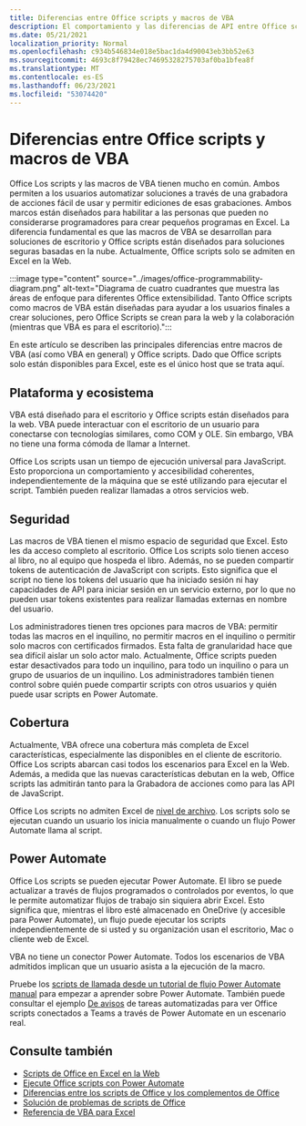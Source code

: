 ```yaml
---
title: Diferencias entre Office scripts y macros de VBA
description: El comportamiento y las diferencias de API entre Office scripts y Excel macros de VBA.
ms.date: 05/21/2021
localization_priority: Normal
ms.openlocfilehash: c934b546834e018e5bac1da4d90043eb3bb52e63
ms.sourcegitcommit: 4693c8f79428ec74695328275703af0ba1bfea8f
ms.translationtype: MT
ms.contentlocale: es-ES
ms.lasthandoff: 06/23/2021
ms.locfileid: "53074420"
---
```

# <a name="differences-between-office-scripts-and-vba-macros"></a>Diferencias entre Office scripts y macros de VBA

Office Los scripts y las macros de VBA tienen mucho en común. Ambos permiten a los usuarios automatizar soluciones a través de una grabadora de acciones fácil de usar y permitir ediciones de esas grabaciones. Ambos marcos están diseñados para habilitar a las personas que pueden no considerarse programadores para crear pequeños programas en Excel.
La diferencia fundamental es que las macros de VBA se desarrollan para soluciones de escritorio y Office scripts están diseñados para soluciones seguras basadas en la nube. Actualmente, Office scripts solo se admiten en Excel en la Web.

:::image type="content" source="../images/office-programmability-diagram.png" alt-text="Diagrama de cuatro cuadrantes que muestra las áreas de enfoque para diferentes Office extensibilidad. Tanto Office scripts como macros de VBA están diseñadas para ayudar a los usuarios finales a crear soluciones, pero Office Scripts se crean para la web y la colaboración (mientras que VBA es para el escritorio).":::

En este artículo se describen las principales diferencias entre macros de VBA (así como VBA en general) y Office scripts. Dado que Office scripts solo están disponibles para Excel, este es el único host que se trata aquí.

## <a name="platform-and-ecosystem"></a>Plataforma y ecosistema

VBA está diseñado para el escritorio y Office scripts están diseñados para la web. VBA puede interactuar con el escritorio de un usuario para conectarse con tecnologías similares, como COM y OLE. Sin embargo, VBA no tiene una forma cómoda de llamar a Internet.

Office Los scripts usan un tiempo de ejecución universal para JavaScript. Esto proporciona un comportamiento y accesibilidad coherentes, independientemente de la máquina que se esté utilizando para ejecutar el script. También pueden realizar llamadas a otros servicios web.

## <a name="security"></a>Seguridad

Las macros de VBA tienen el mismo espacio de seguridad que Excel. Esto les da acceso completo al escritorio. Office Los scripts solo tienen acceso al libro, no al equipo que hospeda el libro. Además, no se pueden compartir tokens de autenticación de JavaScript con scripts. Esto significa que el script no tiene los tokens del usuario que ha iniciado sesión ni hay capacidades de API para iniciar sesión en un servicio externo, por lo que no pueden usar tokens existentes para realizar llamadas externas en nombre del usuario.

Los administradores tienen tres opciones para macros de VBA: permitir todas las macros en el inquilino, no permitir macros en el inquilino o permitir solo macros con certificados firmados. Esta falta de granularidad hace que sea difícil aislar un solo actor malo. Actualmente, Office scripts pueden estar desactivados para todo un inquilino, para todo un inquilino o para un grupo de usuarios de un inquilino. Los administradores también tienen control sobre quién puede compartir scripts con otros usuarios y quién puede usar scripts en Power Automate.

## <a name="coverage"></a>Cobertura

Actualmente, VBA ofrece una cobertura más completa de Excel características, especialmente las disponibles en el cliente de escritorio. Office Los scripts abarcan casi todos los escenarios para Excel en la Web. Además, a medida que las nuevas características debutan en la web, Office scripts las admitirán tanto para la Grabadora de acciones como para las API de JavaScript.

Office Los scripts no admiten Excel de [nivel de archivo](/office/vba/excel/concepts/events-worksheetfunctions-shapes/using-events-with-excel-objects). Los scripts solo se ejecutan cuando un usuario los inicia manualmente o cuando un flujo Power Automate llama al script.

## <a name="power-automate"></a>Power Automate

Office Los scripts se pueden ejecutar Power Automate. El libro se puede actualizar a través de flujos programados o controlados por eventos, lo que le permite automatizar flujos de trabajo sin siquiera abrir Excel. Esto significa que, mientras el libro esté almacenado en OneDrive (y accesible para Power Automate), un flujo puede ejecutar los scripts independientemente de si usted y su organización usan el escritorio, Mac o cliente web de Excel.

VBA no tiene un conector Power Automate. Todos los escenarios de VBA admitidos implican que un usuario asista a la ejecución de la macro.

Pruebe los [scripts de llamada desde un tutorial de flujo Power Automate manual](../tutorials/excel-power-automate-manual.md) para empezar a aprender sobre Power Automate. También puede consultar el ejemplo [De avisos](scenarios/task-reminders.md) de tareas automatizadas para ver Office scripts conectados a Teams a través de Power Automate en un escenario real.

## <a name="see-also"></a>Consulte también

- [Scripts de Office en Excel en la Web](../overview/excel.md)
- [Ejecute Office scripts con Power Automate](../develop/power-automate-integration.md)
- [Diferencias entre los scripts de Office y los complementos de Office](add-ins-differences.md)
- [Solución de problemas de scripts de Office](../testing/troubleshooting.md)
- [Referencia de VBA para Excel](/office/vba/api/overview/excel)
